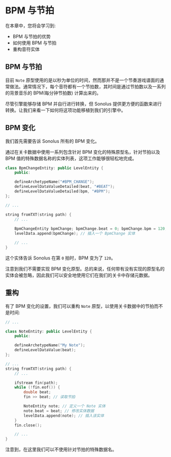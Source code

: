# BPM 与节拍

在本章中，您将会学习到:

- BPM 与节拍的优势
- 如何使用 BPM 与节拍
- 重构音符实体

## BPM 与节拍

目前 `Note` 原型使用的是以秒为单位的时间，然而那并不是一个节奏游戏谱面的通常做法。通常情况下，每个音符都有一个节拍数，其时间是通过节拍数以及一系列的背景音乐的 BPM(每分钟节拍数) 计算出来的。

尽管引擎能够存储 BPM 并自行进行转换，但 Sonolus 提供更方便的函数来进行转换。让我们来看一下如何将这项功能移植到我们的引擎中。

## BPM 变化

我们首先需要告诉 Sonolus 所有的 BPM 变化。

通过在关卡数据中使用一系列包含针对 BPM 变化的特殊原型名，针对节拍以及 BPM 值的特殊数据名称的实体列表，这项工作能够很轻松地完成。

```cpp title='/convert.h'
class BpmChangeEntity: public LevelEntity {
	public:

	defineArchetypeName("#BPM_CHANGE");
    defineLevelDataValueDetailed(beat, "#BEAT");
    defineLevelDataValueDetailed(bpm, "#BPM");
};

// ...

string fromTXT(string path) {
    // ...
    
    BpmChangeEntity bpmChange; bpmChange.beat = 0; bpmChange.bpm = 120;
    levelData.append(bpmChange); // 插入一个 BpmChange 实体

    // ...
}
```

这个实体告诉 Sonolus 在第 `0` 拍时，BPM 变为了 `120`。

注意到我们不需要实现 BPM 变化原型。总的来说，任何带有没有实现的原型名的实体会被忽略，因此我们可以安全地使用它们在我们的关卡中存储元数据。

## 重构

有了 BPM 变化的设置，我们可以重构 `Note` 原型，以使用关卡数据中的节拍而不是时间:

```cpp title='/convert.h'
// ...

class NoteEntity: public LevelEntity {
    public:

    defineArchetypeName("My Note");
    defineLevelDataValue(beat);
};

// ...
string fromTXT(string path) {
    // ...

    ifstream fin(path);
    while (!fin.eof()) {
        double beat;
        fin >> beat; // 读取节拍

        NoteEntity note; // 定义一个 Note 实体
        note.beat = beat; // 修改实体数据
        levelData.append(note); // 插入该实体
    }
    fin.close();

    // ...
}
```

注意到，在这里我们可以不使用针对节拍的特殊数据名。